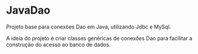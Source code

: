 # JavaDao
Projeto base para conexões Dao em Java, utilizando Jdbc e MySql.

A ideia do projeto é criar classes genéricas de conexões Dao para facilitar a construção do acesso ao banco de dados.
